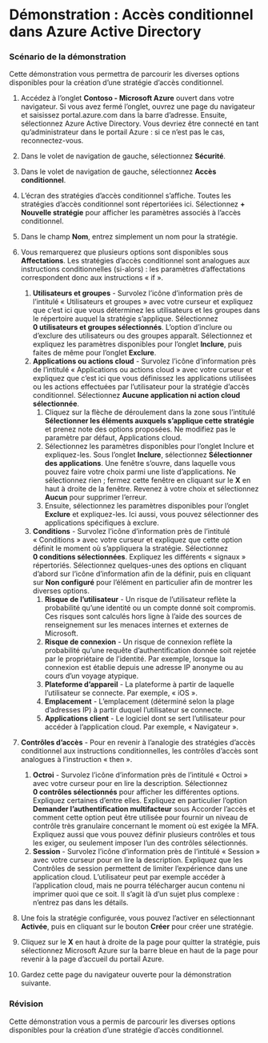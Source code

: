 ﻿---
Demo:
    title: 'Accès conditionnel dans Azure Active Directory'
    module: 'Module 2, leçon 3 : Décrire les fonctionnalités des solutions de gestion des accès et des identités Microsoft : Découvrir les fonctionnalités de gestion des accès d’Azure AD'
---


# Démonstration : Accès conditionnel dans Azure Active Directory

### Scénario de la démonstration
Cette démonstration vous permettra de parcourir les diverses options disponibles pour la création d’une stratégie d’accès conditionnel.

1. Accédez à l’onglet **Contoso - Microsoft Azure** ouvert dans votre navigateur. Si vous avez fermé l’onglet, ouvrez une page du navigateur et saisissez portal.azure.com dans la barre d’adresse. Ensuite, sélectionnez Azure Active Directory. Vous devriez être connecté en tant qu’administrateur dans le portail Azure : si ce n’est pas le cas, reconnectez-vous.

1. Dans le volet de navigation de gauche, sélectionnez **Sécurité**.

1. Dans le volet de navigation de gauche, sélectionnez **Accès conditionnel**.

1. L’écran des stratégies d’accès conditionnel s’affiche. Toutes les stratégies d’accès conditionnel sont répertoriées ici. Sélectionnez **+ Nouvelle stratégie** pour afficher les paramètres associés à l’accès conditionnel.

1. Dans le champ **Nom**, entrez simplement un nom pour la stratégie.

1. Vous remarquerez que plusieurs options sont disponibles sous **Affectations**.  Les stratégies d’accès conditionnel sont analogues aux instructions conditionnelles (si-alors) : les paramètres d’affectations correspondent donc aux instructions « if ».
    1. **Utilisateurs et groupes** - Survolez l’icône d’information près de l’intitulé « Utilisateurs et groupes » avec votre curseur et expliquez que c’est ici que vous déterminez les utilisateurs et les groupes dans le répertoire auquel la stratégie s’applique. Sélectionnez **0 utilisateurs et groupes sélectionnés**.  L’option d’inclure ou d’exclure des utilisateurs ou des groupes apparaît. Sélectionnez et expliquez les paramètres disponibles pour l’onglet **Inclure**, puis faites de même pour l’onglet **Exclure**.
    1. **Applications ou actions cloud** - Survolez l’icône d’information près de l’intitulé « Applications ou actions cloud » avec votre curseur et expliquez que c’est ici que vous définissez les applications utilisées ou les actions effectuées par l’utilisateur pour la stratégie d’accès conditionnel.  Sélectionnez **Aucune application ni action cloud sélectionnée**.
        1. Cliquez sur la flèche de déroulement dans la zone sous l’intitulé **Sélectionner les éléments auxquels s’applique cette stratégie** et prenez note des options proposées.  Ne modifiez pas le paramètre par défaut, Applications cloud.
        1. Sélectionnez les paramètres disponibles pour l’onglet Inclure et expliquez-les. Sous l’onglet **Inclure**, sélectionnez **Sélectionner des applications**.  Une fenêtre s’ouvre, dans laquelle vous pouvez faire votre choix parmi une liste d’applications.  Ne sélectionnez rien ; fermez cette fenêtre en cliquant sur le **X** en haut à droite de la fenêtre. Revenez à votre choix et sélectionnez **Aucun** pour supprimer l’erreur.
        1. Ensuite, sélectionnez les paramètres disponibles pour l’onglet **Exclure** et expliquez-les.  Ici aussi, vous pouvez sélectionner des applications spécifiques à exclure.
    1. **Conditions** - Survolez l’icône d’information près de l’intitulé « Conditions » avec votre curseur et expliquez que cette option définit le moment où s’appliquera la stratégie. Sélectionnez **0 conditions sélectionnées**. Expliquez les différents « signaux » répertoriés.   Sélectionnez quelques-unes des options en cliquant d’abord sur l’icône d’information afin de la définir, puis en cliquant sur **Non configuré** pour l’élément en particulier afin de montrer les diverses options.
        1. **Risque de l’utilisateur** - Un risque de l’utilisateur reflète la probabilité qu’une identité ou un compte donné soit compromis. Ces risques sont calculés hors ligne à l’aide des sources de renseignement sur les menaces internes et externes de Microsoft.
        1. **Risque de connexion** - Un risque de connexion reflète la probabilité qu’une requête d’authentification donnée soit rejetée par le propriétaire de l’identité. Par exemple, lorsque la connexion est établie depuis une adresse IP anonyme ou au cours d’un voyage atypique.
        1. **Plateforme d’appareil** - La plateforme à partir de laquelle l’utilisateur se connecte. Par exemple, « iOS ».
        1. **Emplacement** - L’emplacement (déterminé selon la plage d’adresses IP) à partir duquel l’utilisateur se connecte.
        1. **Applications client** - Le logiciel dont se sert l’utilisateur pour accéder à l’application cloud. Par exemple, « Navigateur ».

1. **Contrôles d’accès** - Pour en revenir à l’analogie des stratégies d’accès conditionnel aux instructions conditionnelles, les contrôles d’accès sont analogues à l’instruction « then ».
    1. **Octroi** - Survolez l’icône d’information près de l’intitulé « Octroi » avec votre curseur pour en lire la description.  Sélectionnez **0 contrôles sélectionnés** pour afficher les différentes options.  Expliquez certaines d’entre elles.  Expliquez en particulier l’option **Demander l’authentification multifacteur** sous Accorder l’accès et comment cette option peut être utilisée pour fournir un niveau de contrôle très granulaire concernant le moment où est exigée la MFA.   Expliquez aussi que vous pouvez définir plusieurs contrôles et tous les exiger, ou seulement imposer l’un des contrôles sélectionnés.
    1. **Session** - Survolez l’icône d’information près de l’intitulé « Session » avec votre curseur pour en lire la description.  Expliquez que les Contrôles de session permettent de limiter l’expérience dans une application cloud.  L’utilisateur peut par exemple accéder à l’application cloud, mais ne pourra télécharger aucun contenu ni imprimer quoi que ce soit.  Il s’agit là d’un sujet plus complexe : n’entrez pas dans les détails.

1. Une fois la stratégie configurée, vous pouvez l’activer en sélectionnant **Activée**, puis en cliquant sur le bouton **Créer** pour créer une stratégie.

1. Cliquez sur le **X** en haut à droite de la page pour quitter la stratégie, puis sélectionnez Microsoft Azure sur la barre bleue en haut de la page pour revenir à la page d’accueil du portail Azure.

1. Gardez cette page du navigateur ouverte pour la démonstration suivante.

### Révision

Cette démonstration vous a permis de parcourir les diverses options disponibles pour la création d’une stratégie d’accès conditionnel.
